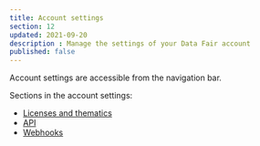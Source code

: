 ```yaml
---
title: Account settings
section: 12
updated: 2021-09-20
description : Manage the settings of your Data Fair account
published: false
---
```


Account settings are accessible from the navigation bar.

Sections in the account settings:

* [Licenses and thematics](./user-guide-backoffice/licences-thematics)
* [API](./user-guide-backoffice/api)
* [Webhooks](./user-guide-backoffice/webhooks)  
